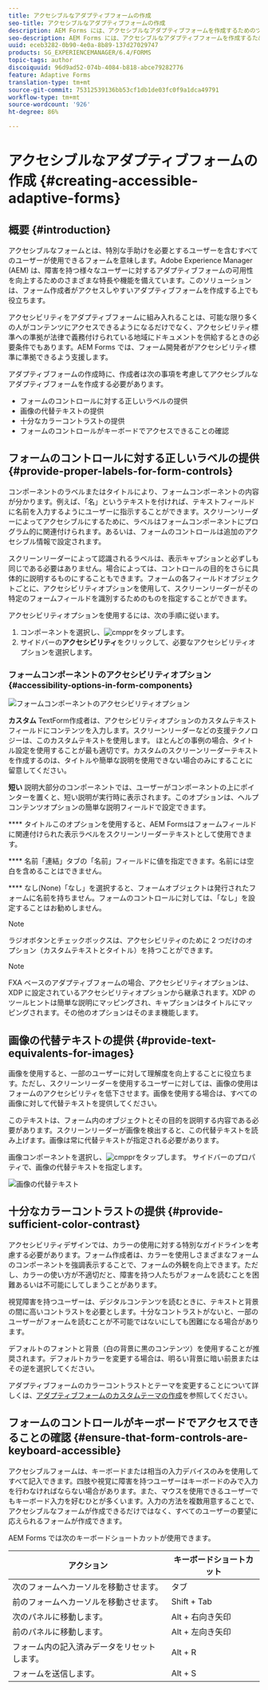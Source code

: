 ```yaml
---
title: アクセシブルなアダプティブフォームの作成
seo-title: アクセシブルなアダプティブフォームの作成
description: AEM Forms には、アクセシブルなアダプティブフォームを作成するためのツールが用意されており、アクセシビリティ標準への準拠を支援する機能が含まれています。
seo-description: AEM Forms には、アクセシブルなアダプティブフォームを作成するためのツールが用意されており、アクセシビリティ標準への準拠を支援する機能が含まれています。
uuid: eceb3282-0b90-4e0a-8b89-137d27029747
products: SG_EXPERIENCEMANAGER/6.4/FORMS
topic-tags: author
discoiquuid: 96d9ad52-074b-4084-b818-abce79282776
feature: Adaptive Forms
translation-type: tm+mt
source-git-commit: 75312539136bb53cf1db1de03fc0f9a1dca49791
workflow-type: tm+mt
source-wordcount: '926'
ht-degree: 86%

---
```



# アクセシブルなアダプティブフォームの作成 {#creating-accessible-adaptive-forms}

## 概要 {#introduction}

アクセシブルなフォームとは、特別な手助けを必要とするユーザーを含むすべてのユーザーが使用できるフォームを意味します。Adobe Experience Manager (AEM) は、障害を持つ様々なユーザーに対するアダプティブフォームの可用性を向上するためのさまざまな特長や機能を備えています。このソリューションは、フォーム作成者がアクセスしやすいアダプティブフォームを作成する上でも役立ちます。

アクセシビリティをアダプティブフォームに組み入れることは、可能な限り多くの人がコンテンツにアクセスできるようになるだけでなく、アクセシビリティ標準への準拠が法律で義務付けられている地域にドキュメントを供給するときの必要条件でもあります。AEM Forms では、フォーム開発者がアクセシビリティ標準に準拠できるよう支援します。

アダプティブフォームの作成時に、作成者は次の事項を考慮してアクセシブルなアダプティブフォームを作成する必要があります。

* フォームのコントロールに対する正しいラベルの提供
* 画像の代替テキストの提供
* 十分なカラーコントラストの提供
* フォームのコントロールがキーボードでアクセスできることの確認

## フォームのコントロールに対する正しいラベルの提供  {#provide-proper-labels-for-form-controls}

コンポーネントのラベルまたはタイトルにより、フォームコンポーネントの内容が分かります。例えば、「名」というテキストを付ければ、テキストフィールドに名前を入力するようにユーザーに指示することができます。スクリーンリーダーによってアクセシブルにするために、ラベルはフォームコンポーネントにプログラム的に関連付けられます。あるいは、フォームのコントロールは追加のアクセシブル情報で設定されます。

スクリーンリーダーによって認識されるラベルは、表示キャプションと必ずしも同じである必要はありません。場合によっては、コントロールの目的をさらに具体的に説明するものにすることもできます。フォームの各フィールドオブジェクトごとに、アクセシビリティオプションを使用して、スクリーンリーダーがその特定のフォームフィールドを識別するためのものを指定することができます。

アクセシビリティオプションを使用するには、次の手順に従います。

1. コンポーネントを選択し、![cmppr](assets/cmppr.png)をタップします。
1. サイドバーの&#x200B;**アクセシビリティ**&#x200B;をクリックして、必要なアクセシビリティオプションを選択します。

### フォームコンポーネントのアクセシビリティオプション {#accessibility-options-in-form-components}

![フォームコンポーネントのアクセシビリティオプション](assets/accessibility-options.png)

**カスタム** TextForm作成者は、アクセシビリティオプションのカスタムテキストフィールドにコンテンツを入力します。スクリーンリーダーなどの支援テクノロジーは、このカスタムテキストを使用します。 ほとんどの事例の場合、タイトル設定を使用することが最も適切です。カスタムのスクリーンリーダーテキストを作成するのは、タイトルや簡単な説明を使用できない場合のみにすることに留意してください。

**短い** 説明大部分のコンポーネントでは、ユーザーがコンポーネントの上にポインターを置くと、短い説明が実行時に表示されます。このオプションは、ヘルプコンテンツオプションの簡単な説明フィールドで設定できます。

**** タイトルこのオプションを使用すると、AEM Formsはフォームフィールドに関連付けられた表示ラベルをスクリーンリーダーテキストとして使用できます。

**** 名前「連結」タブの「名前」フィールドに値を指定できます。名前には空白を含めることはできません。

**** なし(None)「なし」を選択すると、フォームオブジェクトは発行されたフォームに名前を持ちません。フォームのコントロールに対しては、「なし」を設定することはお勧めしません。

>[!NOTE]
>
>ラジオボタンとチェックボックスは、アクセシビリティのために 2 つだけのオプション（カスタムテキストとタイトル）を持つことができます。

>[!NOTE]
>
>FXA ベースのアダプティブフォームの場合、アクセシビリティオプションは、XDP に設定されているアクセシビリティオプションから継承されます。XDP のツールヒントは簡単な説明にマッピングされ、キャプションはタイトルにマッピングされます。その他のオプションはそのまま機能します。

## 画像の代替テキストの提供  {#provide-text-equivalents-for-images}

画像を使用すると、一部のユーザーに対して理解度を向上することに役立ちます。ただし、スクリーンリーダーを使用するユーザーに対しては、画像の使用はフォームのアクセシビリティを低下させます。画像を使用する場合は、すべての画像に対して代替テキストを提供してください。

このテキストは、フォーム内のオブジェクトとその目的を説明する内容である必要があります。スクリーンリーダーが画像を検出すると、この代替テキストを読み上げます。画像は常に代替テキストが指定される必要があります。

画像コンポーネントを選択し、![cmppr](assets/cmppr.png)をタップします。 サイドバーのプロパティで、画像の代替テキストを指定します。

![画像の代替テキスト](assets/image-properties.png)

## 十分なカラーコントラストの提供 {#provide-sufficient-color-contrast}

アクセシビリティデザインでは、カラーの使用に対する特別なガイドラインを考慮する必要があります。フォーム作成者は、カラーを使用しさまざまなフォームのコンポーネントを強調表示することで、フォームの外観を向上できます。ただし、カラーの使い方が不適切だと、障害を持つ人たちがフォームを読むことを困難あるいは不可能にしてしまうことがあります。

視覚障害を持つユーザーは、デジタルコンテンツを読むときに、テキストと背景の間に高いコントラストを必要とします。十分なコントラストがないと、一部のユーザーがフォームを読むことが不可能ではないにしても困難になる場合があります。

デフォルトのフォントと背景（白の背景に黒のコンテンツ）を使用することが推奨されます。デフォルトカラーを変更する場合は、明るい背景に暗い前景またはその逆を選択してください。

アダプティブフォームのカラーコントラストとテーマを変更することについて詳しくは、[アダプティブフォームのカスタムテーマの作成](/help/forms/using/creating-custom-adaptive-form-themes.md)を参照してください。

## フォームのコントロールがキーボードでアクセスできることの確認  {#ensure-that-form-controls-are-keyboard-accessible}

アクセシブルフォームは、キーボードまたは相当の入力デバイスのみを使用してすべて記入できます。四肢や視覚に障害を持つユーザーはキーボードのみで入力を行わなければならない場合があります。また、マウスを使用できるユーザーでもキーボード入力を好むひとが多くいます。入力の方法を複数用意することで、アクセシブルなフォームが作成できるだけではなく、すべてのユーザーの要望に応えられるフォームが作成できます。

AEM Forms では次のキーボードショートカットが使用できます。

| アクション | キーボードショートカット |
|---|---|
| 次のフォームへカーソルを移動させます。 | タブ |
| 前のフォームへカーソルを移動させます。 | Shift + Tab |
| 次のパネルに移動します。 | Alt + 右向き矢印 |
| 前のパネルに移動します。 | Alt + 左向き矢印 |
| フォーム内の記入済みデータをリセットします。 | Alt + R |
| フォームを送信します。 | Alt + S | configuring-watched-folder-endpoints.md |